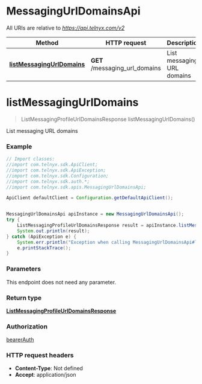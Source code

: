 # MessagingUrlDomainsApi

All URIs are relative to *https://api.telnyx.com/v2*

Method | HTTP request | Description
------------- | ------------- | -------------
[**listMessagingUrlDomains**](MessagingUrlDomainsApi.md#listMessagingUrlDomains) | **GET** /messaging_url_domains | List messaging URL domains

<a name="listMessagingUrlDomains"></a>
# **listMessagingUrlDomains**
> ListMessagingProfileUrlDomainsResponse listMessagingUrlDomains()

List messaging URL domains

### Example
```java
// Import classes:
//import com.telnyx.sdk.ApiClient;
//import com.telnyx.sdk.ApiException;
//import com.telnyx.sdk.Configuration;
//import com.telnyx.sdk.auth.*;
//import com.telnyx.sdk.apis.MessagingUrlDomainsApi;

ApiClient defaultClient = Configuration.getDefaultApiClient();


MessagingUrlDomainsApi apiInstance = new MessagingUrlDomainsApi();
try {
    ListMessagingProfileUrlDomainsResponse result = apiInstance.listMessagingUrlDomains();
    System.out.println(result);
} catch (ApiException e) {
    System.err.println("Exception when calling MessagingUrlDomainsApi#listMessagingUrlDomains");
    e.printStackTrace();
}
```

### Parameters
This endpoint does not need any parameter.

### Return type

[**ListMessagingProfileUrlDomainsResponse**](ListMessagingProfileUrlDomainsResponse.md)

### Authorization

[bearerAuth](../README.md#bearerAuth)

### HTTP request headers

 - **Content-Type**: Not defined
 - **Accept**: application/json


